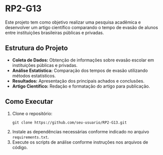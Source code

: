 # RP2-G13

Este projeto tem como objetivo realizar uma pesquisa acadêmica e desenvolver um artigo científico comparando o tempo de evasão de alunos entre instituições brasileiras públicas e privadas.

## Estrutura do Projeto

- **Coleta de Dados:** Obtenção de informações sobre evasão escolar em instituições públicas e privadas.
- **Análise Estatística:** Comparação dos tempos de evasão utilizando métodos estatísticos.
- **Resultados:** Apresentação dos principais achados e conclusões.
- **Artigo Científico:** Redação e formatação do artigo para publicação.

## Como Executar

1. Clone o repositório:
   ```
   git clone https://github.com/seu-usuario/RP2-G13.git
   ```
2. Instale as dependências necessárias conforme indicado no arquivo `requirements.txt`.
3. Execute os scripts de análise conforme instruções nos arquivos de código.
